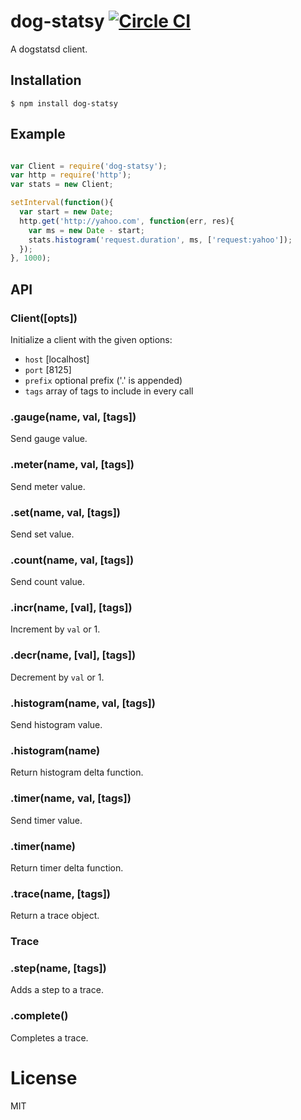 # dog-statsy [![Circle CI](https://circleci.com/gh/segmentio/dog-statsy.svg?style=shield)](https://circleci.com/gh/segmentio/dog-statsy)

  A dogstatsd client.

## Installation

```
$ npm install dog-statsy
```

## Example

```js

var Client = require('dog-statsy');
var http = require('http');
var stats = new Client;

setInterval(function(){
  var start = new Date;
  http.get('http://yahoo.com', function(err, res){
    var ms = new Date - start;
    stats.histogram('request.duration', ms, ['request:yahoo']);
  });
}, 1000);

```

## API

### Client([opts])

 Initialize a client with the given options:

 - `host` [localhost]
 - `port` [8125]
 - `prefix` optional prefix ('.' is appended)
 - `tags` array of tags to include in every call

### .gauge(name, val, [tags])

  Send gauge value.

### .meter(name, val, [tags])

  Send meter value.

### .set(name, val, [tags])

  Send set value.

### .count(name, val, [tags])

  Send count value.

### .incr(name, [val], [tags])

  Increment by `val` or 1.

### .decr(name, [val], [tags])

  Decrement by `val` or 1.

### .histogram(name, val, [tags])

 Send histogram value.

### .histogram(name)

 Return histogram delta function.

### .timer(name, val, [tags])

 Send timer value.

### .timer(name)

 Return timer delta function.

### .trace(name, [tags])

 Return a trace object.


### Trace

### .step(name, [tags])

 Adds a step to a trace.

### .complete()

 Completes a trace.

# License

  MIT
